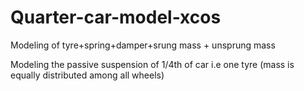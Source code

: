 # Quarter-car-model-xcos
Modeling of tyre+spring+damper+srung mass + unsprung mass
<p>Modeling the passive suspension of 1/4th of car i.e one tyre (mass is equally distributed among all wheels)</p>
<p><img src=""></p>
<p><img src=""></p>
<p><img src=""></p>
